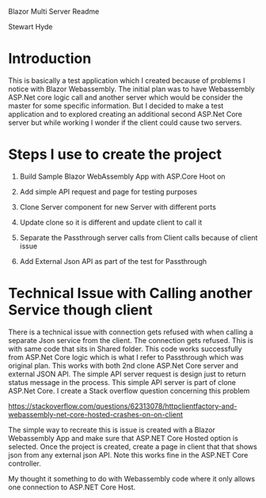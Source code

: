 Blazor Multi Server Readme

Stewart Hyde

Introduction
============

This is basically a test application which I created because of problems I
notice with Blazor Webassembly. The initial plan was to have Webassembly ASP.Net
core logic call and another server which would be consider the master for some
specific information. But I decided to make a test application and to explored
creating an additional second ASP.Net Core server but while working I wonder if
the client could cause two servers.

Steps I use to create the project
=================================

1.  Build Sample Blazor WebAssembly App with ASP.Core Hoot on

2.  Add simple API request and page for testing purposes

3.  Clone Server component for new Server with different ports

4.  Update clone so it is different and update client to call it

5.  Separate the Passthrough server calls from Client calls because of client
    issue

6.  Add External Json API as part of the test for Passthrough

Technical Issue with Calling another Service though client
==========================================================

There is a technical issue with connection gets refused with when calling a
separate Json service from the client. The connection gets refused. This is with
same code that sits in Shared folder. This code works successfully from ASP.Net
Core logic which is what I refer to Passthrough which was original plan. This
works with both 2nd clone ASP.Net Core server and external JSON API. The simple
API server request is design just to return status message in the process. This
simple API server is part of clone ASP.Net Core. I create a Stack overflow
question concerning this problem

<https://stackoverflow.com/questions/62313078/httpclientfactory-and-webassembly-net-core-hosted-crashes-on-on-client>

The simple way to recreate this is issue is created with a Blazor Webassembly
App and make sure that ASP.NET Core Hosted option is selected. Once the project
is created, create a page in client that that shows json from any external json
API. Note this works fine in the ASP.NET Core controller.

My thought it something to do with Webassembly code where it only allows one
connection to ASP.NET Core Host.
